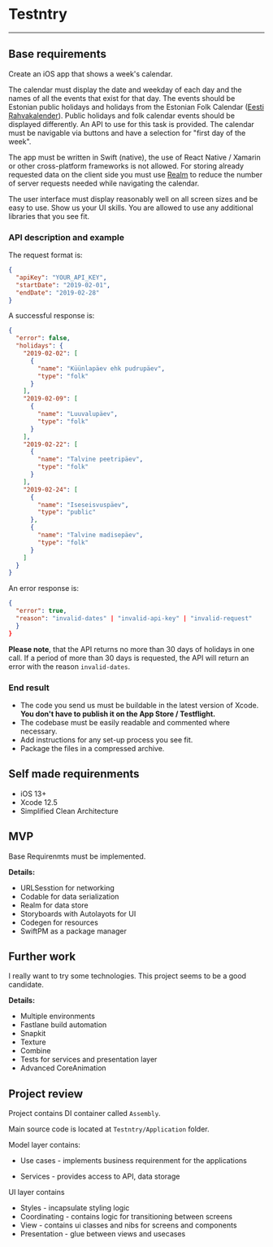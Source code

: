 # Testntry

--------------

## Base requirements

Create an iOS app that shows a week's calendar.

The calendar must display the date and weekday of each day and the names of all the events that exist for that day. The events should be Estonian public holidays and holidays from the Estonian Folk Calendar ([Eesti Rahvakalender](https://et.wikipedia.org/wiki/Eesti_rahvakalender)). Public holidays and folk calendar events should be displayed differently. An API to use for this task is provided.
The calendar must be navigable via buttons and have a selection for "first day of the week".

The app must be written in Swift (native), the use of React Native / Xamarin or other cross-platform frameworks is not allowed. 
For storing already requested data on the client side you must use [Realm](https://docs.mongodb.com/realm/sdk/ios/) to reduce the number of server requests needed while navigating the calendar.

The user interface must display reasonably well on all screen sizes and be easy to use. Show us your UI skills.
You are allowed to use any additional libraries that you see fit.

### API description and example

The request format is:

```json
{
  "apiKey": "YOUR_API_KEY",
  "startDate": "2019-02-01",
  "endDate": "2019-02-28"
}
```

A successful response is:

```json
{
  "error": false,
  "holidays": {
    "2019-02-02": [
      {
        "name": "Küünlapäev ehk pudrupäev",
        "type": "folk"
      }
    ],
    "2019-02-09": [
      {
        "name": "Luuvalupäev",
        "type": "folk"
      }
    ],
    "2019-02-22": [
      {
        "name": "Talvine peetripäev",
        "type": "folk"
      }
    ],
    "2019-02-24": [
      {
        "name": "Iseseisvuspäev",
        "type": "public"
      },
      {
        "name": "Talvine madisepäev",
        "type": "folk"
      }
    ]
  }
}
```

An error response is:

```json
{
  "error": true,
  "reason": "invalid-dates" | "invalid-api-key" | "invalid-request"
  }
}
```

**Please note**, that the API returns no more than 30 days of holidays in one call. If a period of more than 30 days is requested, the API will return an error with the reason `invalid-dates`.

### End result

- The code you send us must be buildable in the latest version of Xcode. **You don't have to publish it on the App Store / Testflight.**
- The codebase must be easily readable and commented where necessary.
- Add instructions for any set-up process you see fit.
- Package the files in a compressed archive.

## Self made requirenments 

- iOS 13+
- Xcode 12.5
- Simplified Clean Architecture 

## MVP

Base Requirenmts must be implemented.

**Details:**

- URLSesstion for networking
- Codable for data serialization
- Realm for data store
- Storyboards with Autolayots for UI
- Codegen for resources
- SwiftPM as a package manager

## Further work

I really want to try some technologies. This project seems to be a good candidate.

**Details:**

- Multiple environments
- Fastlane build automation
- Snapkit
- Texture
- Combine
- Tests for services and presentation layer
- Advanced CoreAnimation

## Project review

Project contains DI container called `Assembly`.

Main source code is located at `Testntry/Application` folder.

Model layer contains:

- Use cases - implements business requirenment for the applications

- Services - provides access to API, data storage

UI layer contains 

- Styles - incapsulate styling logic
- Coordinating - contains logic for transitioning between screens
- View - contains ui classes and nibs for screens and components
- Presentation - glue between views and usecases
